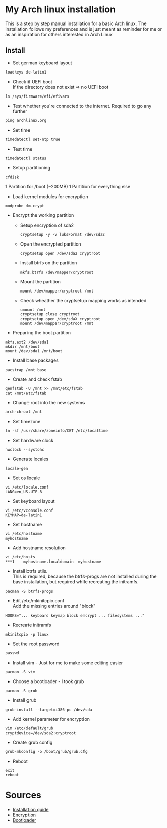 # My Arch linux installation
This is a step by step manual installation for a basic Arch linux.
The installation follows my preferences and is just meant as reminder
for me or as an inspiration for others interested in Arch Linux 

## Install
* Set german keyboard layout
```
loadkeys de-latin1
```

* Check if UEFI boot  
If the directory does not exist => no UEFI boot  
```
ls /sys/firmware/efi/efivars
```


* Test whether you're connected to the internet. Required to go any further
```
ping archlinux.org
```

* Set time
```
timedatectl set-ntp true
```

* Test time
```
timedatectl status
```

* Setup partitioning
```
cfdisk
```
1 Partition for /boot (~200MB)
1 Partition for everything else

* Load kernel modules for encryption
```
modprobe dm-crypt
```

* Encrypt the working partition

    * Setup encryption of sda2
         ```
         cryptsetup -y -v luksFormat /dev/sda2
         ```

    * Open the encrypted partition
        ```
        cryptsetup open /dev/sda2 cryptroot
        ```

    * Install btrfs on the partition
        ```
        mkfs.btrfs /dev/mapper/cryptroot
        ```

    * Mount the partition
        ```
        mount /dev/mapper/cryptroot /mnt
        ```

    * Check wheather the cryptsetup mapping works as intended
        ```
        umount /mnt
        cryptsetup close cryptroot
        cryptsetup open /dev/sdaX cryptroot
        mount /dev/mapper/cryptroot /mnt
        ```


* Preparing the boot partition
```
mkfs.ext2 /dev/sda1
mkdir /mnt/boot
mount /dev/sda1 /mnt/boot
```

* Install base packages
```
pacstrap /mnt base
```

* Create and check fstab
```
genfstab -U /mnt >> /mnt/etc/fstab
cat /mnt/etc/fstab
```

* Change root into the new systems
```
arch-chroot /mnt
```

* Set timezone
```
ln -sf /usr/share/zoneinfo/CET /etc/localtime
```

* Set hardware clock
```
hwclock --systohc
```

* Generate locales
```
locale-gen
```

* Set os locale
```
vi /etc/locale.conf
LANG=en_US.UTF-8
```

* Set keyboard layout
```
vi /etc/vconsole.conf
KEYMAP=de-latin1
```

* Set hostname
```
vi /etc/hostname
myhostname
```

* Add hostname resolution
```
vi /etc/hosts
***1	myhostname.localdomain	myhostname
```

* Install btrfs utils.  
This is required, because the btrfs-progs are not installed during the base installation,
but required while recreating the initramfs.
```
pacman -S btrfs-progs
```

* Edit /etc/mkinitcpio.conf  
Add the missing entries around "block"
```
HOOKS="... keyboard keymap block encrypt ... filesystems ..."
```

* Recreate initramfs
```
mkinitcpio -p linux
```

* Set the root password
```
passwd
```

* Install vim - Just for me to make some editing easier
```
pacman -S vim
```

* Choose a bootloader - I took grub
```
pacman -S grub
```

* Install grub
```
grub-install --target=i386-pc /dev/sda
```

*  Add kernel parameter for encryption
```
vim /etc/default/grub
cryptdevice=/dev/sda2:cryptroot
```

* Create grub config
```
grub-mkconfig -o /boot/grub/grub.cfg
```

* Reboot
```
exit
reboot
```

# Sources
* [Installation guide](https://wiki.archlinux.org/index.php/installation_guide)
* [Encryption](https://wiki.archlinux.org/index.php/dm-crypt/Encrypting_an_entire_system#Simple_partition_layout_with_LUKS)
* [Bootloader](https://wiki.archlinux.org/index.php/Category:Boot_loaders)

